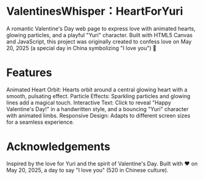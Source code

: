 # ValentinesWhisper：HeartForYuri
A romantic Valentine's Day web page to express love with animated hearts, glowing particles, and a playful "Yuri" character. Built with HTML5 Canvas and JavaScript, this project was originally created to confess love on May 20, 2025 (a special day in China symbolizing "I love you") 💖

# Features
Animated Heart Orbit: Hearts orbit around a central glowing heart with a smooth, pulsating effect.
Particle Effects: Sparkling particles and glowing lines add a magical touch.
Interactive Text: Click to reveal "Happy Valentine's Day!" in a handwritten style, and a bouncing "Yuri" character with animated limbs.
Responsive Design: Adapts to different screen sizes for a seamless experience.

# Acknowledgements
Inspired by the love for Yuri and the spirit of Valentine's Day.
Built with ❤️ on May 20, 2025, a day to say "I love you" (520 in Chinese culture).


